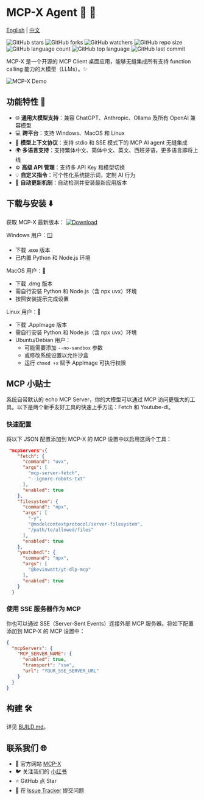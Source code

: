 # MCP-X Agent 🤿 🤖

[English](README.md) | [中文](README_zh.md)

![GitHub stars](https://img.shields.io/github/stars/TimeCyber/MCP-X?style=social)
![GitHub forks](https://img.shields.io/github/forks/TimeCyber/MCP-X?style=social)
![GitHub watchers](https://img.shields.io/github/watchers/TimeCyber/MCP-X?style=social)
![GitHub repo size](https://img.shields.io/github/repo-size/TimeCyber/MCP-X)
![GitHub language count](https://img.shields.io/github/languages/count/TimeCyber/MCP-X)
![GitHub top language](https://img.shields.io/github/languages/top/TimeCyber/MCP-X)
![GitHub last commit](https://img.shields.io/github/last-commit/TimeCyber/MCP-X?color=red)

MCP-X 是一个开源的 MCP Client 桌面应用，能够无缝集成所有支持 function calling 能力的大模型（LLMs）。✨

![MCP-X Demo](./docs/MCP-XAI.gif)

## 功能特性 🎯

- 🌐 **通用大模型支持**：兼容 ChatGPT、Anthropic、Ollama 及所有 OpenAI 兼容模型
- 💻 **跨平台**：支持 Windows、MacOS 和 Linux
- 🔄 **模型上下文协议**：支持 stdio 和 SSE 模式下的 MCP AI agent 无缝集成
- 🌍 **多语言支持**：支持繁体中文、简体中文、英文、西班牙语，更多语言即将上线
- ⚙️ **高级 API 管理**：支持多 API Key 和模型切换
- 💡 **自定义指令**：可个性化系统提示词，定制 AI 行为
- 🔄 **自动更新机制**：自动检测并安装最新应用版本

## 下载与安装 ⬇️

获取 MCP-X 最新版本：
[![Download](https://img.shields.io/badge/Download-Latest%20Release-blue.svg)](https://github.com/TimeCyber/MCP-X/releases/latest)

Windows 用户：🪟
- 下载 .exe 版本
- 已内置 Python 和 Node.js 环境

MacOS 用户：🍎
- 下载 .dmg 版本
- 需自行安装 Python 和 Node.js（含 npx uvx）环境
- 按照安装提示完成设置

Linux 用户：🐧
- 下载 .AppImage 版本
- 需自行安装 Python 和 Node.js（含 npx uvx）环境
- Ubuntu/Debian 用户：
  - 可能需要添加 `--no-sandbox` 参数
  - 或修改系统设置以允许沙盒
  - 运行 `chmod +x` 赋予 AppImage 可执行权限

## MCP 小贴士

系统自带默认的 echo MCP Server，你的大模型可以通过 MCP 访问更强大的工具。以下是两个新手友好工具的快速上手方法：Fetch 和 Youtube-dl。

### 快速配置

将以下 JSON 配置添加到 MCP-X 的 MCP 设置中以启用这两个工具：

```json
 "mcpServers":{
    "fetch": {
      "command": "uvx",
      "args": [
        "mcp-server-fetch",
        "--ignore-robots-txt"
      ],
      "enabled": true
    },
    "filesystem": {
      "command": "npx",
      "args": [
        "-y",
        "@modelcontextprotocol/server-filesystem",
        "/path/to/allowed/files"
      ],
      "enabled": true
    },
    "youtubedl": {
      "command": "npx",
      "args": [
        "@kevinwatt/yt-dlp-mcp"
      ],
      "enabled": true
    }
  }
```

### 使用 SSE 服务器作为 MCP

你也可以通过 SSE（Server-Sent Events）连接外部 MCP 服务器。将如下配置添加到 MCP-X 的 MCP 设置中：

```json
{
  "mcpServers": {
    "MCP_SERVER_NAME": {
      "enabled": true,
      "transport": "sse",
      "url": "YOUR_SSE_SERVER_URL"
    }
  }
}
```

## 构建 🛠️

详见 [BUILD.md](BUILD.md)。

## 联系我们 🌐
- 💬 官方网站 [MCP-X](https://mcp-x.com/)
- 🐦 关注我们的 [小红书](https://www.xiaohongshu.com/user/profile/6833b89f000000000e0137ca)
- ⭐ GitHub 点 Star
- 🐛 在 [Issue Tracker](https://github.com/TimeCyber/MCP-X/issues) 提交问题 